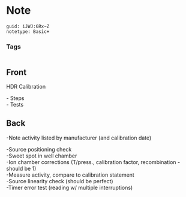 # Note
```
guid: iJWJ:6Rx~Z
notetype: Basic+
```

### Tags
```
```

## Front
HDR Calibration<div>- Steps</div><div>- Tests</div>

## Back
-Note activity listed by manufacturer (and calibration date)<div>-Source positioning check </div><div>-Sweet spot in well chamber</div><div>-Ion chamber corrections (T/press., calibration factor, recombination - should be 1)</div><div>-Measure activity, compare to calibration statement</div><div>-Source linearity check (should be perfect)</div><div>-Timer error test (reading w/ multiple interruptions)</div>
